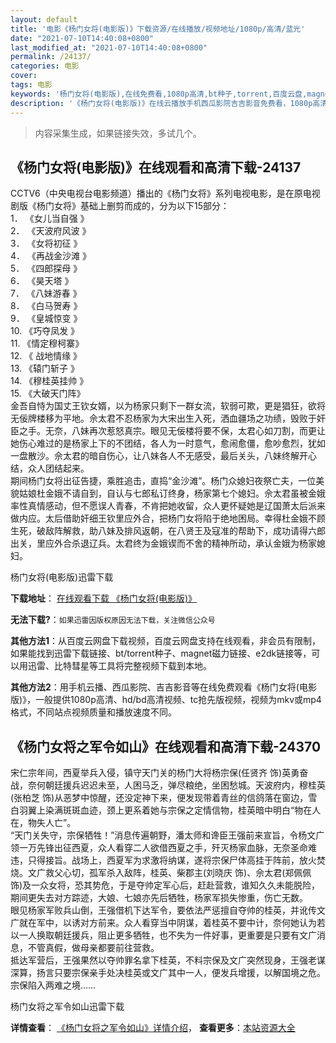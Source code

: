 ```yaml
---
layout: default
title: '电影《杨门女将(电影版)》下载资源/在线播放/视频地址/1080p/高清/蓝光'
date: "2021-07-10T14:40:08+0800"
last_modified_at: "2021-07-10T14:40:08+0800"
permalink: /24137/
categories: 电影
cover:
tags: 电影
keywords: '杨门女将(电影版),在线免费看,1080p高清,bt种子,torrent,百度云盘,magnet,磁力链,迅雷下载资源'
description: '《杨门女将(电影版)》在线云播放手机西瓜影院吉吉影音免费看，1080p高清bd/hd未删减完整版和tc抢先枪版，mkv/mp4格式，附带bt/torrent种子、magnet/磁力链、百度云盘、网盘资源迅雷下载链接'
---
```


>内容采集生成，如果链接失效，多试几个。


## 《杨门女将(电影版)》在线观看和高清下载-24137

CCTV6（中央电视台电影频道）播出的《杨门女将》系列电视电影，是在原电视剧版《杨门女将》基础上删剪而成的，分为以下15部分：<br />1． 《女儿当自强 》<br />2． 《天波府风波 》<br />3． 《女将初征 》<br />4． 《再战金沙滩 》<br />5． 《四郎探母 》<br />6． 《昊天塔 》<br />7． 《八妹游春 》<br />8． 《白马贺寿 》<br />9． 《皇城惊变 》<br />10. 《巧夺凤发 》<br />11. 《情定穆柯寨》<br />12. 《 战地情缘 》<br />13. 《辕门斩子 》<br />14. 《穆桂英挂帅 》<br />15. 《大破天门阵》<br />金吾自恃为国丈王钦女婿，以为杨家只剩下一群女流，软弱可欺，更是猖狂，欲将无佞牌楼移为平地。佘太君不忍杨家为大宋出生入死，洒血疆场之功绩，毁败于奸臣之手。无奈，八妹再次惹怒真宗。眼见无佞楼将要不保，太君心如刀割，而更让她伤心难过的是杨家上下的不团结，各人为一时意气，愈闹愈僵，愈吵愈烈，犹如一盘散沙。佘太君的暗自伤心，让八妹各人不无感受，最后关头，八妹终解开心结，众人团结起来。<br />期间杨门女将出征告捷，乘胜追击，直捣“金沙滩&rdquo;。杨门众媳妇夜祭亡夫，一位美貌姑娘杜金娥不请自到，自认与七郎私订终身，杨家第七个媳妇。佘太君虽被金娥率性真情感动，但不愿误人青春，不肯把她收留，众人更怀疑她是辽国萧太后派来做内应。太后借助奸细王钦里应外合，把杨门女将陷于绝地困局。幸得杜金娥不顾生死，破敌阵解救，助八妹及排风返朝，在八贤王及寇准的帮助下，成功请得六郎出关，里应外合杀退辽兵。太君终为金娥锲而不舍的精神所动，承认金娥为杨家媳妇。</p>


杨门女将(电影版)迅雷下载

**下载地址**： [在线观看下载 《杨门女将(电影版)》](https://www.993dy.com//vod-detail-id-23977.html) 


**无法下载?**：`如果迅雷因版权原因无法下载，关注微信公众号 `

**其他方法1**：从百度云网盘下载视频，百度云网盘支持在线观看，非会员有限制，如果能找到迅雷下载链接、bt/torrent种子、magnet磁力链接、e2dk链接等，可以用迅雷、比特彗星等工具将完整视频下载到本地。

**其他方法2**：用手机云播、西瓜影院、吉吉影音等在线免费观看《杨门女将(电影版)》，一般提供1080p高清、hd/bd高清视频、tc抢先版视频，视频为mkv或mp4格式，不同站点视频质量和播放速度不同。


## 《杨门女将之军令如山》在线观看和高清下载-24370

宋仁宗年间，西夏举兵入侵，镇守天门关的杨门大将杨宗保(任贤齐 饰)英勇奋战，奈何朝廷援兵迟迟未至，人困马乏，弹尽粮绝，坐困愁城。天波府内，穆桂英(张柏芝 饰)从恶梦中惊醒，还没定神下来，便发现带着青丝的信鸽落在窗边，雪白羽翼上染满斑斑血迹，颈上更系着她与宗保之定情信物，桂英暗中明白“物在人在，物失人亡&rdquo;。<br /> “天门关失守，宗保牺牲！&rdquo;消息传遍朝野，潘太师和谗臣王强前来宣旨，令杨文广领一万先锋出征西夏，众人看穿二人欲借西夏之手，歼灭杨家血脉，无奈圣命难违，只得接旨。战场上，西夏军为求激将纳谋，遂将宗保尸体高挂于阵前，放火焚烧。文广救父心切，孤军杀入敌阵，桂英、柴郡主(刘晓庆 饰)、佘太君(郑佩佩 饰)及一众女将，恐其势危，于是夺帅定军心后，赶赴营救，谁知久久未能脱险，期间更失去对方踪迹，大娘、七娘亦先后牺牲，杨家军损失惨重，伤亡无数。<br /> 眼见杨家军败兵山倒，王强借机下达军令，要依法严惩擅自夺帅的桂英，并讹传文广就在军中，以诱对方前来。众人看穿当中阴谋，着桂英不要中计，奈何她认为若以一人换取朝廷援兵，阻止更多牺牲，也不失为一件好事，更重要是只要有文广消息，不管真假，做母亲都要前往营救。<br /> 抵达军营后，王强果然以夺帅罪名拿下桂英，不料宗保及文广突然现身，王强老谋深算，扬言只要宗保亲手处决桂英或文广其中一人，便发兵增援，以解国境之危。宗保陷入两难之境&hellip;…


杨门女将之军令如山迅雷下载

**详情查看**： [《杨门女将之军令如山》详情介绍](/movie/24370/)， **查看更多**：[本站资源大全](/movie/t/all/)

